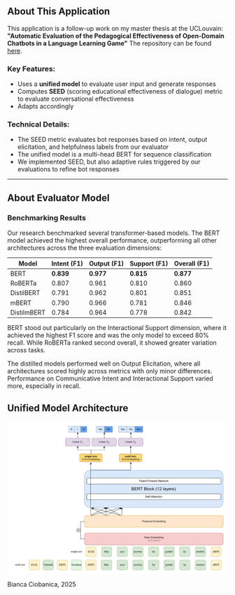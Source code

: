 ## About This Application

This application is a follow-up work on my master thesis at the UCLouvain:
**"Automatic Evaluation of the Pedagogical Effectiveness of Open-Domain Chatbots in a Language Learning Game"**
The repository can be found [here](https://github.com/C-bianc/ChatEvaluationDemo).

### Key Features:
- Uses a **unified model** to evaluate user input and generate responses
- Computes **SEED** (scoring educational effectiveness of dialogue) metric to evaluate conversational effectiveness
- Adapts accordingly


### Technical Details:
- The SEED metric evaluates bot responses based on intent, output elicitation, and helpfulness labels from our evaluator
- The unified model is a multi-head BERT for sequence classification
- We implemented SEED, but also adaptive rules triggered by our evaluations to refine bot responses

___

## About Evaluator Model

### Benchmarking Results

Our research benchmarked several transformer-based models. The BERT model achieved the highest overall performance, outperforming all other architectures across the three evaluation dimensions:

| **Model** | **Intent (F1)** | **Output (F1)** | **Support (F1)** | **Overall (F1)** |
|-----------|----------------|-----------------|-------------------|------------------|
| BERT      | **0.839**      | **0.977**       | **0.815**         | **0.877**        |
| RoBERTa   | 0.807          | 0.961           | 0.810             | 0.860            |
| DistilBERT| 0.791          | 0.962           | 0.801             | 0.851            |
| mBERT     | 0.790          | 0.966           | 0.781             | 0.846            |
| DistilmBERT| 0.784         | 0.964           | 0.778             | 0.842            |

BERT stood out particularly on the Interactional Support dimension, where it achieved the highest F1 score and was the only model to exceed 80% recall. While RoBERTa ranked second overall, it showed greater variation across tasks.

The distilled models performed well on Output Elicitation, where all architectures scored highly across metrics with only minor differences. Performance on Communicative Intent and Interactional Support varied more, especially in recall.

## Unified Model Architecture
![Unified Model Architecture](app/assets/bert_unified.drawio.png)

Bianca Ciobanica, 2025